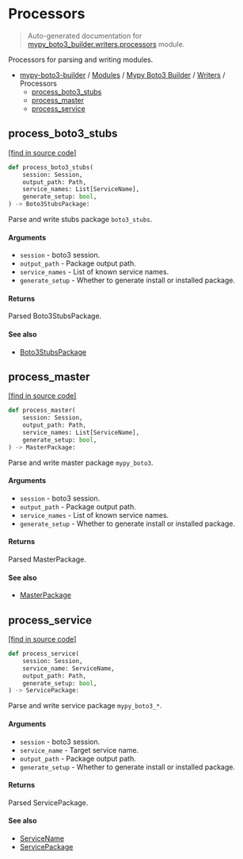 # Processors

> Auto-generated documentation for [mypy_boto3_builder.writers.processors](https://github.com/vemel/mypy_boto3_builder/blob/master/mypy_boto3_builder/writers/processors.py) module.

Processors for parsing and writing modules.

- [mypy-boto3-builder](../../README.md#mypy_boto3_builder) / [Modules](../../MODULES.md#mypy-boto3-builder-modules) / [Mypy Boto3 Builder](../index.md#mypy-boto3-builder) / [Writers](index.md#writers) / Processors
    - [process_boto3_stubs](#process_boto3_stubs)
    - [process_master](#process_master)
    - [process_service](#process_service)

## process_boto3_stubs

[[find in source code]](https://github.com/vemel/mypy_boto3_builder/blob/master/mypy_boto3_builder/writers/processors.py#L25)

```python
def process_boto3_stubs(
    session: Session,
    output_path: Path,
    service_names: List[ServiceName],
    generate_setup: bool,
) -> Boto3StubsPackage:
```

Parse and write stubs package `boto3_stubs`.

#### Arguments

- `session` - boto3 session.
- `output_path` - Package output path.
- `service_names` - List of known service names.
- `generate_setup` - Whether to generate install or installed package.

#### Returns

Parsed Boto3StubsPackage.

#### See also

- [Boto3StubsPackage](../structures/boto3_stubs_package.md#boto3stubspackage)

## process_master

[[find in source code]](https://github.com/vemel/mypy_boto3_builder/blob/master/mypy_boto3_builder/writers/processors.py#L56)

```python
def process_master(
    session: Session,
    output_path: Path,
    service_names: List[ServiceName],
    generate_setup: bool,
) -> MasterPackage:
```

Parse and write master package `mypy_boto3`.

#### Arguments

- `session` - boto3 session.
- `output_path` - Package output path.
- `service_names` - List of known service names.
- `generate_setup` - Whether to generate install or installed package.

#### Returns

Parsed MasterPackage.

#### See also

- [MasterPackage](../structures/master_package.md#masterpackage)

## process_service

[[find in source code]](https://github.com/vemel/mypy_boto3_builder/blob/master/mypy_boto3_builder/writers/processors.py#L87)

```python
def process_service(
    session: Session,
    service_name: ServiceName,
    output_path: Path,
    generate_setup: bool,
) -> ServicePackage:
```

Parse and write service package `mypy_boto3_*`.

#### Arguments

- `session` - boto3 session.
- `service_name` - Target service name.
- `output_path` - Package output path.
- `generate_setup` - Whether to generate install or installed package.

#### Returns

Parsed ServicePackage.

#### See also

- [ServiceName](../service_name.md#servicename)
- [ServicePackage](../structures/service_package.md#servicepackage)
